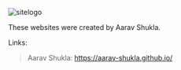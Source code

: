 ![sitelogo](https://github.com/Aarav-Shukla/Freelance-Work/assets/153660332/d7398c39-8c89-467c-95fc-d7c94180e19b) 

These websites were created by Aarav Shukla. 

Links:
> Aarav Shukla: https://aarav-shukla.github.io/
